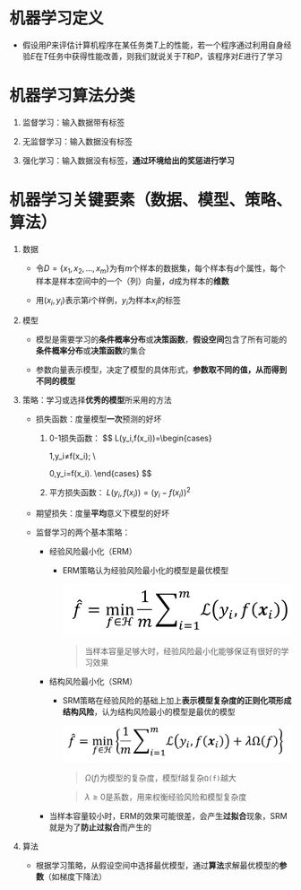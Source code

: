 # 机器学习定义
* 假设用$P$来评估计算机程序在某任务类$T$上的性能，若一个程序通过利用自身经验$E$在$T$任务中获得性能改善，则我们就说关于$T$和$P$，该程序对$E$进行了学习

# 机器学习算法分类
1. 监督学习：输入数据带有标签

2. 无监督学习：输入数据没有标签

3. 强化学习：输入数据没有标签，**通过环境给出的奖惩进行学习**

# 机器学习关键要素（数据、模型、策略、算法）
1. 数据
    * 令$D = \{ x_1, x_2, ..., x_m\}$为有$m$个样本的数据集，每个样本有$d$个属性，每个样本是样本空间中的一个（列）向量，$d$成为样本的**维数**

    * 用$(x_i, y_i)$表示第$i$个样例，$y_i$为样本$x_i$的标签

2. 模型
    * 模型是需要学习的**条件概率分布**或**决策函数**，**假设空间**包含了所有可能的**条件概率分布**或**决策函数**的集合

    * 参数向量表示模型，决定了模型的具体形式，**参数取不同的值，从而得到不同的模型**

3. 策略：学习或选择**优秀的模型**所采用的方法
    * 损失函数：度量模型**一次**预测的好坏
        1. 0-1损失函数：
            $$
            L(y_i,f(x_i))=\begin{cases}

            1,y_i≠f(x_i); \\
            
            0,y_i=f(x_i).
            \end{cases}
            $$

        2. 平方损失函数：
            $L(y_i,f(x_i))=(y_i-f(x_i))^2$

    * 期望损失：度量**平均**意义下模型的好坏

    * 监督学习的两个基本策略：
        * 经验风险最小化（ERM）
            * ERM策略认为经验风险最小化的模型是最优模型

                ![Alt text](image-175.png)

                > 当样本容量足够大时，经验风险最小化能够保证有很好的学习效果

        * 结构风险最小化（SRM）
            * SRM策略在经验风险的基础上加上**表示模型复杂度的正则化项形成结构风险**，认为结构风险最小的模型是最优的模型

                ![Alt text](image-176.png)

                > $Ω(f)$为模型的复杂度，模型f越复杂`Ω(f)`越大

                > $λ≥0$是系数，用来权衡经验风险和模型复杂度

        * 当样本容量较小时，ERM的效果可能很差，会产生**过拟合**现象，SRM就是为了**防止过拟合**而产生的

4. 算法
    * 根据学习策略，从假设空间中选择最优模型，通过**算法**求解最优模型的**参数**（如梯度下降法）
